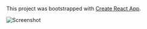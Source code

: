 This project was bootstrapped with [Create React App](https://github.com/facebookincubator/create-react-app).

![Screenshot](https://github.com/valecalabrese/React-Gif-Finder/blob/master/screenshot.png)
